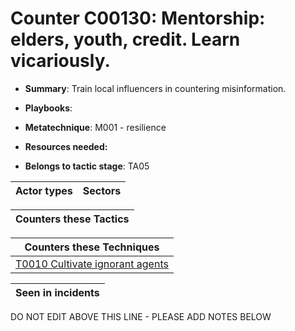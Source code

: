 # Counter C00130: Mentorship: elders, youth, credit. Learn vicariously.

* **Summary**: Train local influencers in countering misinformation. 

* **Playbooks**: 

* **Metatechnique**: M001 - resilience

* **Resources needed:** 

* **Belongs to tactic stage**: TA05


| Actor types | Sectors |
| ----------- | ------- |



| Counters these Tactics |
| ---------------------- |



| Counters these Techniques |
| ------------------------- |
| [T0010 Cultivate ignorant agents](../techniques/T0010.md) |



| Seen in incidents |
| ----------------- |


DO NOT EDIT ABOVE THIS LINE - PLEASE ADD NOTES BELOW